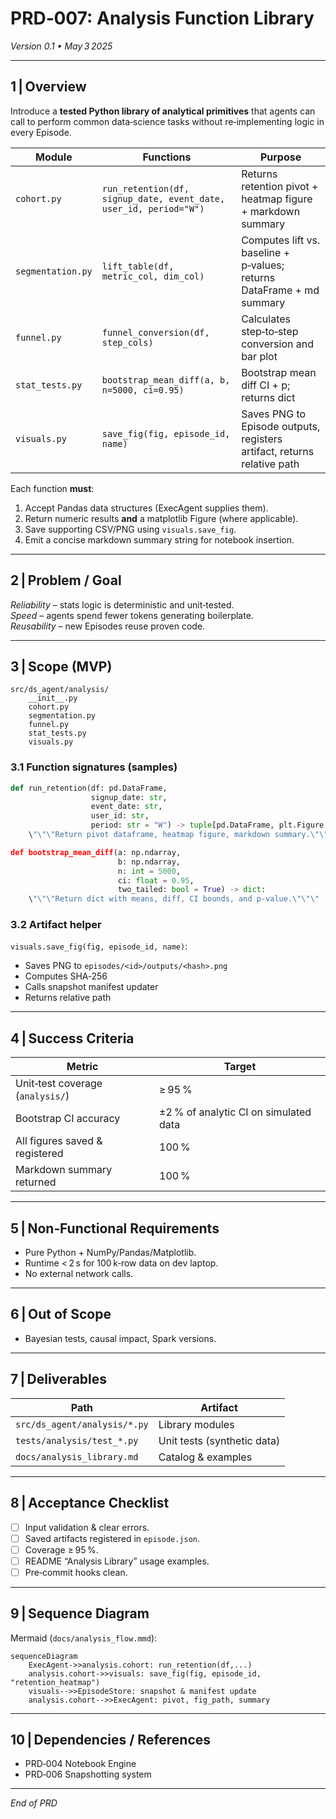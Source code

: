 # PRD‑007: Analysis Function Library  
*Version 0.1 • May 3 2025*

---

## 1 | Overview  
Introduce a **tested Python library of analytical primitives** that agents can call to perform common data‑science tasks without re‑implementing logic in every Episode.

| Module            | Functions                                                         | Purpose                                                                 |
| ----------------- | ----------------------------------------------------------------- | ----------------------------------------------------------------------- |
| `cohort.py`       | `run_retention(df, signup_date, event_date, user_id, period="W")` | Returns retention pivot + heatmap figure + markdown summary             |
| `segmentation.py` | `lift_table(df, metric_col, dim_col)`                             | Computes lift vs. baseline + p‑values; returns DataFrame + md summary   |
| `funnel.py`       | `funnel_conversion(df, step_cols)`                                | Calculates step‑to‑step conversion and bar plot                         |
| `stat_tests.py`   | `bootstrap_mean_diff(a, b, n=5000, ci=0.95)`                      | Bootstrap mean diff CI + p; returns dict                                |
| `visuals.py`      | `save_fig(fig, episode_id, name)`                                 | Saves PNG to Episode outputs, registers artifact, returns relative path |

Each function **must**:
1. Accept Pandas data structures (ExecAgent supplies them).  
2. Return numeric results **and** a matplotlib Figure (where applicable).  
3. Save supporting CSV/PNG using `visuals.save_fig`.  
4. Emit a concise markdown summary string for notebook insertion.

---

## 2 | Problem / Goal  
*Reliability* – stats logic is deterministic and unit‑tested.  
*Speed* – agents spend fewer tokens generating boilerplate.  
*Reusability* – new Episodes reuse proven code.

---

## 3 | Scope (MVP)

```
src/ds_agent/analysis/
    __init__.py
    cohort.py
    segmentation.py
    funnel.py
    stat_tests.py
    visuals.py
```

### 3.1 Function signatures (samples)

```python
def run_retention(df: pd.DataFrame,
                  signup_date: str,
                  event_date: str,
                  user_id: str,
                  period: str = "W") -> tuple[pd.DataFrame, plt.Figure, str]:
    \"\"\"Return pivot dataframe, heatmap figure, markdown summary.\"\"\"

def bootstrap_mean_diff(a: np.ndarray,
                        b: np.ndarray,
                        n: int = 5000,
                        ci: float = 0.95,
                        two_tailed: bool = True) -> dict:
    \"\"\"Return dict with means, diff, CI bounds, and p‑value.\"\"\"
```

### 3.2 Artifact helper

`visuals.save_fig(fig, episode_id, name)`:
* Saves PNG to `episodes/<id>/outputs/<hash>.png`
* Computes SHA‑256
* Calls snapshot manifest updater
* Returns relative path

---

## 4 | Success Criteria  

| Metric                           | Target                                |
| -------------------------------- | ------------------------------------- |
| Unit‑test coverage (`analysis/`) | ≥ 95 %                                |
| Bootstrap CI accuracy            | ±2 % of analytic CI on simulated data |
| All figures saved & registered   | 100 %                                 |
| Markdown summary returned        | 100 %                                 |

---

## 5 | Non‑Functional Requirements  
* Pure Python + NumPy/Pandas/Matplotlib.  
* Runtime < 2 s for 100 k‑row data on dev laptop.  
* No external network calls.

---

## 6 | Out of Scope  
* Bayesian tests, causal impact, Spark versions.

---

## 7 | Deliverables  

| Path                         | Artifact                    |
| ---------------------------- | --------------------------- |
| `src/ds_agent/analysis/*.py` | Library modules             |
| `tests/analysis/test_*.py`   | Unit tests (synthetic data) |
| `docs/analysis_library.md`   | Catalog & examples          |

---

## 8 | Acceptance Checklist  

- [ ] Input validation & clear errors.  
- [ ] Saved artifacts registered in `episode.json`.  
- [ ] Coverage ≥ 95 %.  
- [ ] README “Analysis Library” usage examples.  
- [ ] Pre‑commit hooks clean.

---

## 9 | Sequence Diagram  

Mermaid (`docs/analysis_flow.mmd`):

```mermaid
sequenceDiagram
    ExecAgent->>analysis.cohort: run_retention(df,...)
    analysis.cohort->>visuals: save_fig(fig, episode_id, "retention_heatmap")
    visuals-->>EpisodeStore: snapshot & manifest update
    analysis.cohort-->>ExecAgent: pivot, fig_path, summary
```

---

## 10 | Dependencies / References  
* PRD‑004 Notebook Engine  
* PRD‑006 Snapshotting system

---

*End of PRD*